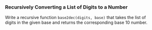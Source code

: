 ### Recursively Converting a List of Digits to a Number

Write a recursive function `base2dec(digits, base)` that takes the list
of digits in the given base and returns the corresponding base 10
number.
